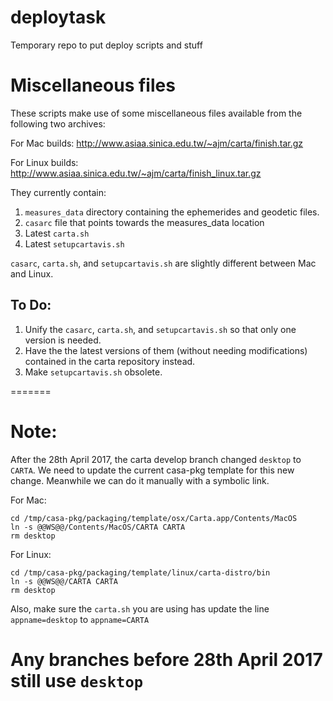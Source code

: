 # deploytask
Temporary repo to put deploy scripts and stuff


# Miscellaneous files
These scripts make use of some miscellaneous files available from the following two archives: 

For Mac builds: http://www.asiaa.sinica.edu.tw/~ajm/carta/finish.tar.gz

For Linux builds: http://www.asiaa.sinica.edu.tw/~ajm/carta/finish_linux.tar.gz

They currently contain: 
1. `measures_data` directory containing the ephemerides and geodetic files.
2. `casarc` file that points towards the measures_data location
3. Latest `carta.sh`
4. Latest `setupcartavis.sh`

`casarc`, `carta.sh`, and `setupcartavis.sh`  are slightly different between Mac and Linux.

## To Do:
1. Unify the `casarc`, `carta.sh`, and `setupcartavis.sh` so that only one version is needed.
2. Have the the latest versions of them (without needing modifications) contained in the carta repository instead.
3. Make `setupcartavis.sh` obsolete.

=======
# Note:
After the 28th April 2017, the carta develop branch changed `desktop` to `CARTA`. 
We need to update the current casa-pkg template for this new change.
Meanwhile we can do it manually with a symbolic link.

For Mac:
```
cd /tmp/casa-pkg/packaging/template/osx/Carta.app/Contents/MacOS
ln -s @@WS@@/Contents/MacOS/CARTA CARTA
rm desktop
```

For Linux:
```
cd /tmp/casa-pkg/packaging/template/linux/carta-distro/bin
ln -s @@WS@@/CARTA CARTA
rm desktop
```

Also, make sure the `carta.sh` you are using has update the line `appname=desktop` to `appname=CARTA`

Any branches before 28th April 2017 still use `desktop`
======

